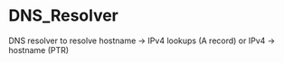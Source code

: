 # DNS_Resolver
DNS resolver to resolve hostname -> IPv4 lookups (A record) or IPv4 -> hostname (PTR)

